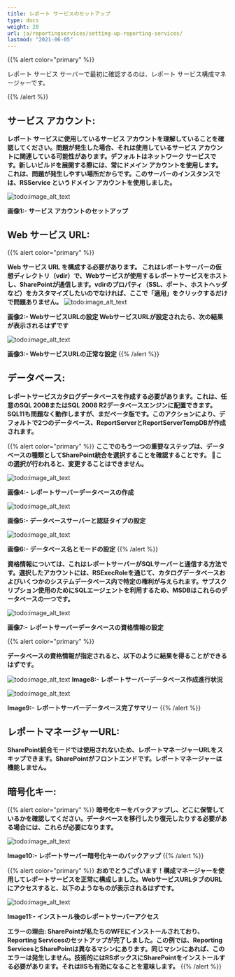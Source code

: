```yaml
---
title: レポート サービスのセットアップ
type: docs
weight: 20
url: ja/reportingservices/setting-up-reporting-services/
lastmod: "2021-06-05"
---
```


{{% alert color="primary" %}}

レポート サービス サーバーで最初に確認するのは、レポート サービス構成マネージャーです。

{{% /alert %}}

## サービス アカウント:

**レポート サービスに使用しているサービス アカウントを理解していることを確認してください。問題が発生した場合、それは使用しているサービス アカウントに関連している可能性があります。デフォルトはネットワーク サービスです。新しいビルドを展開する際には、常にドメイン アカウントを使用します。これは、問題が発生しやすい場所だからです。このサーバーのインスタンスでは、RSService というドメイン アカウントを使用しました。**

![todo:image_alt_text](setting-up-reporting-services_1.png)

**画像1:- サービス アカウントのセットアップ**

## Web サービス URL:

{{% alert color="primary" %}}

**Web サービス URL を構成する必要があります。 これはレポートサーバーの仮想ディレクトリ（vdir）で、Webサービスが使用するレポートサービスをホストし、SharePointが通信します。vdirのプロパティ（SSL、ポート、ホストヘッダなど）をカスタマイズしたいのでなければ、ここで「適用」をクリックするだけで問題ありません。**
![todo:image_alt_text](setting-up-reporting-services_2.png)

**画像2:- WebサービスURLの設定 WebサービスURLが設定されたら、次の結果が表示されるはずです**

![todo:image_alt_text](setting-up-reporting-services_3.png)

**画像3:- WebサービスURLの正常な設定**
{{% /alert %}}

## データベース:

**レポートサービスカタログデータベースを作成する必要があります。これは、任意のSQL 2008またはSQL 2008 R2データベースエンジンに配置できます。SQL11も問題なく動作しますが、まだベータ版です。このアクションにより、デフォルトで2つのデータベース、ReportServerとReportServerTempDBが作成されます。**

{{% alert color="primary" %}}
**ここでのもう一つの重要なステップは、データベースの種類としてSharePoint統合を選択することを確認することです。  この選択が行われると、変更することはできません。**

![todo:image_alt_text](setting-up-reporting-services_4.png)

**画像4:- レポートサーバーデータベースの作成**

![todo:image_alt_text](setting-up-reporting-services_5.png)

**画像5:- データベースサーバーと認証タイプの設定**

![todo:image_alt_text](setting-up-reporting-services_6.png)

**画像6:- データベース名とモードの設定**
{{% /alert %}}

**資格情報については、これはレポートサーバーがSQLサーバーと通信する方法です。選択したアカウントには、RSExecRoleを通じて、カタログデータベースおよびいくつかのシステムデータベース内で特定の権利が与えられます。サブスクリプション使用のためにSQLエージェントを利用するため、MSDBはこれらのデータベースの一つです。**

![todo:image_alt_text](setting-up-reporting-services_7.png)

**画像7:- レポートサーバーデータベースの資格情報の設定**

{{% alert color="primary" %}}

**データベースの資格情報が指定されると、以下のように結果を得ることができるはずです。**


![todo:image_alt_text](setting-up-reporting-services_8.png)
**Image8:- レポートサーバーデータベース作成進行状況**

![todo:image_alt_text](setting-up-reporting-services_9.png)

**Image9:- レポートサーバーデータベース完了サマリー**
{{% /alert %}}

## レポートマネージャーURL:

**SharePoint統合モードでは使用されないため、レポートマネージャーURLをスキップできます。SharePointがフロントエンドです。レポートマネージャーは機能しません。**

## 暗号化キー:

{{% alert color="primary" %}}
**暗号化キーをバックアップし、どこに保管しているかを確認してください。データベースを移行したり復元したりする必要がある場合には、これらが必要になります。**

![todo:image_alt_text](setting-up-reporting-services_10.png)

**Image10:- レポートサーバー暗号化キーのバックアップ**
{{% /alert %}}

{{% alert color="primary" %}}
**おめでとうございます！構成マネージャーを使用してレポートサービスを正常に構成しました。WebサービスURLタブのURLにアクセスすると、以下のようなものが表示されるはずです。**

![todo:image_alt_text](setting-up-reporting-services_11.png)

**Image11:- インストール後のレポートサーバーアクセス**

**エラーの理由: SharePointが私たちのWFEにインストールされており、Reporting Servicesのセットアップが完了しました。この例では、Reporting ServicesとSharePointは異なるマシンにあります。同じマシンにあれば、このエラーは発生しません。技術的にはRSボックスにSharePointをインストールする必要があります。それはIISも有効になることを意味します。**
{{% /alert %}}
